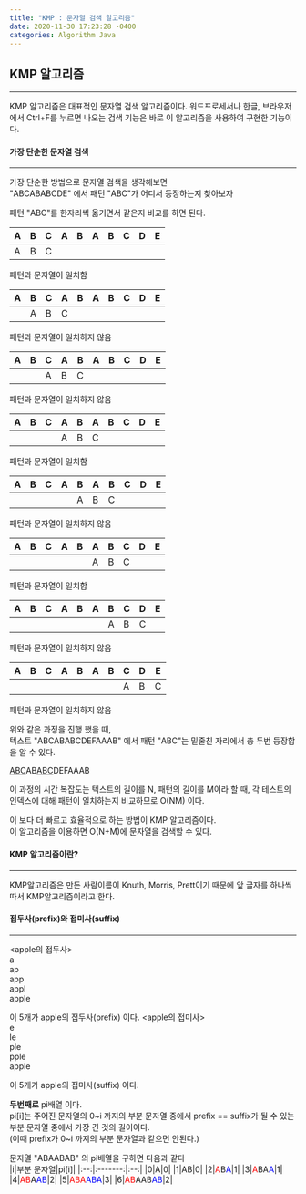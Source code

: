 ```yaml
---
title: "KMP : 문자열 검색 알고리즘"
date: 2020-11-30 17:23:28 -0400
categories: Algorithm Java
---
```

## KMP 알고리즘
---
KMP 알고리즘은 대표적인 문자열 검색 알고리즘이다. 워드프로세서나 한글, 브라우저에서 Ctrl+F를 누르면 나오는 검색 기능은 바로 이 알고리즘을 사용하여 구현한 기능이다.

#### 가장 단순한 문자열 검색
---
가장 단순한 방법으로 문자열 검색을 생각해보면  
"ABCABABCDE" 에서 패턴 "ABC"가 어디서 등장하는지 찾아보자  

패턴 "ABC"를 한자리씩 옮기면서 같은지 비교를 하면 된다.  

|A|B|C|A|B|A|B|C|D|E|
|--|--|--|--|--|--|--|--|--|--|
|A|B|C||||||||

패턴과 문자열이 일치함  

|A|B|C|A|B|A|B|C|D|E|
|--|--|--|--|--|--|--|--|--|--|
||A|B|C|||||||

패턴과 문자열이 일치하지 않음  

|A|B|C|A|B|A|B|C|D|E|
|--|--|--|--|--|--|--|--|--|--|
|||A|B|C||||||

패턴과 문자열이 일치하지 않음  

|A|B|C|A|B|A|B|C|D|E|
|--|--|--|--|--|--|--|--|--|--|
||||A|B|C|||||

패턴과 문자열이 일치함  

|A|B|C|A|B|A|B|C|D|E|
|--|--|--|--|--|--|--|--|--|--|
|||||A|B|C||||

패턴과 문자열이 일치하지 않음  

|A|B|C|A|B|A|B|C|D|E|
|--|--|--|--|--|--|--|--|--|--|
||||||A|B|C|||

패턴과 문자열이 일치함  

|A|B|C|A|B|A|B|C|D|E|
|--|--|--|--|--|--|--|--|--|--|
|||||||A|B|C||

패턴과 문자열이 일치하지 않음  

|A|B|C|A|B|A|B|C|D|E|
|--|--|--|--|--|--|--|--|--|--|
||||||||A|B|C|
 
패턴과 문자열이 일치하지 않음  


위와 같은 과정을 진행 했을 때,  
텍스트 "ABCABABCDEFAAAB" 에서 패턴 "ABC"는 밑줄친 자리에서 총 두번 등장함을 알 수 있다.  

<u>ABC</u>AB<u>ABC</u>DEFAAAB  

이 과정의 시간 복잡도는 텍스트의 길이를 N, 패턴의 길이를 M이라 할 때, 각 테스트의 인덱스에 대해 패턴이 일치하는지 비교하므로 O(NM) 이다.  
  
이 보다 더 빠르고 효율적으로 하는 방법이 KMP 알고리즘이다.  
이 알고리즘을 이용하면 O(N+M)에 문자열을 검색할 수 있다.  

#### KMP 알고리즘이란?
---

KMP알고리즘은 만든 사람이름이 Knuth, Morris, Prett이기 때문에 앞 글자를 하나씩 따서 KMP알고리즘이라고 한다.


#### 접두사(prefix)와 접미사(suffix)
---
<apple의 접두사>  
a  
ap  
app  
appl  
apple  

이 5개가 apple의 접두사(prefix) 이다.
<apple의 접미사>  
e  
le  
ple  
pple  
apple  

이 5개가 apple의 접미사(suffix) 이다.
  
  
  
__두번째로__ pi배열 이다.  
pi[i]는 주어진 문자열의 0~i 까지의 부분 문자열 중에서 prefix == suffix가 될 수 있는 부분 문자열 중에서 가장 긴 것의 길이이다.  
(이때 prefix가 0~i 까지의 부분 문자열과 같으면 안된다.)  

문자열 "ABAABAB" 의 pi배열을 구하면 다음과 같다  
|i|부분 문자열|pi[i]|
|:--:|:-------:|:--:|
|0|A|0|
|1|AB|0|
|2|<font color="red">A</font>B<font color="blue">A</font>|1|
|3|<font color="red">A</font>BA<font color="blue">A</font>|1|
|4|<font color="red">AB</font>A<font color="blue">AB</font>|2|
|5|<font color="red">ABA</font><font color="blue">ABA</font>|3|
|6|<font color="red">AB</font>AAB<font color="blue">AB</font>|2|



[jekyll-docs]: https://jekyllrb.com/docs/home
[jekyll-gh]:   https://github.com/jekyll/jekyll
[jekyll-talk]: https://talk.jekyllrb.com/

